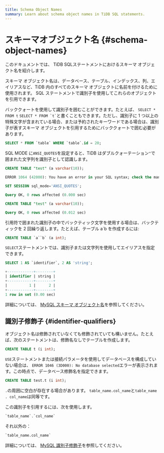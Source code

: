 ```yaml
---
title: Schema Object Names
summary: Learn about schema object names in TiDB SQL statements.
---
```


# スキーマオブジェクト名 {#schema-object-names}

<!-- markdownlint-disable MD038 -->

このドキュメントでは、 TiDB SQLステートメントにおけるスキーマ オブジェクト名を紹介します。

スキーマ オブジェクト名は、データベース、テーブル、インデックス、列、エイリアスなど、TiDB 内のすべてのスキーマ オブジェクトに名前を付けるために使用されます。 SQL ステートメントで識別子を使用してこれらのオブジェクトを引用できます。

バッククォートを使用して識別子を囲むことができます。たとえば、 `SELECT * FROM t` `` SELECT * FROM `t` ``と書くこともできます。ただし、識別子に 1 つ以上の特殊文字が含まれている場合、または予約されたキーワードである場合は、識別子が表すスキーマ オブジェクトを引用するためにバッククォートで囲む必要があります。


```sql
SELECT * FROM `table` WHERE `table`.id = 20;
```

SQL MODE に`ANSI_QUOTES`を設定すると、TiDB はダブルクォーテーション`"`で囲まれた文字列を識別子として認識します。


```sql
CREATE TABLE "test" (a varchar(10));
```

```sql
ERROR 1064 (42000): You have an error in your SQL syntax; check the manual that corresponds to your TiDB version for the right syntax to use line 1 column 19 near ""test" (a varchar(10))" 
```


```sql
SET SESSION sql_mode='ANSI_QUOTES';
```

```sql
Query OK, 0 rows affected (0.000 sec)
```


```sql
CREATE TABLE "test" (a varchar(10));
```

```sql
Query OK, 0 rows affected (0.012 sec)
```

引用符で囲まれた識別子の中でバックティック文字を使用する場合は、バックティックを 2 回繰り返します。たとえば、テーブル a`b を作成するには:


```sql
CREATE TABLE `a``b` (a int);
```

`SELECT`ステートメントでは、識別子または文字列を使用してエイリアスを指定できます。


```sql
SELECT 1 AS `identifier`, 2 AS 'string';
```

```sql
+------------+--------+
| identifier | string |
+------------+--------+
|          1 |      2 |
+------------+--------+
1 row in set (0.00 sec)
```

詳細については、 [MySQL スキーマ オブジェクト名](https://dev.mysql.com/doc/refman/5.7/en/identifiers.html)を参照してください。

## 識別子修飾子 {#identifier-qualifiers}

オブジェクト名は修飾されていなくても修飾されていても構いません。たとえば、次のステートメントは、修飾名なしでテーブルを作成します。


```sql
CREATE TABLE t (i int);
```

`USE`ステートメントまたは接続パラメータを使用してデータベースを構成していない場合は、 `ERROR 1046 (3D000): No database selected`エラーが表示されます。この時点で、データベース修飾名を指定できます。


```sql
CREATE TABLE test.t (i int);
```

`.`の周囲に空白が存在する場合があります。 `table_name.col_name`と`table_name . col_name`は同等です。

この識別子を引用するには、次を使用します。


```sql
`table_name`.`col_name`
```

それ以外の：

```sql
`table_name.col_name`
```

詳細については、 [MySQL 識別子修飾子](https://dev.mysql.com/doc/refman/5.7/en/identifier-qualifiers.html)を参照してください。

